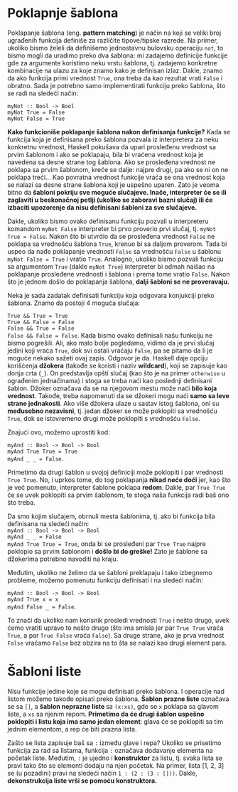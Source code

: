 # Poklapnje šablona

Poklapanje šablona (eng. <b>pattern matching</b>) je način na koji se veliki broj ugrađenih funkcija definiše za različite tipove/tipske razrede.
Na primer, ukoliko bismo želeli da definišemo jednostavnu bulovsku operaciju `not`, to bismo mogli da uradimo preko dva šablona: mi zadajemo definicije funkcije gde za argumente koristimo neku vrstu šablona, tj. zadajemo konkretne kombinacije na ulazu za koje znamo kako je definisan izlaz. Dakle, znamo da ako funkcija primi vrednost `True`, ona treba da kao rezultat vrati `False` i obratno. Sada je potrebno samo implementirati funkciju preko šablona, što se radi na sledeći način:

`myNot :: Bool -> Bool` <br>
`myNot True = False` <br>
`myNot False = True`

<b>Kako funkcioniše poklapanje šablona nakon definisanja funkcije?</b>
Kada se funkcija koja je definisana preko šablona pozvala iz interpretera za neku konkretnu vrednost, Haskell pokušava da upari prosleđenu vrednost sa prvim šablonom i ako se poklapaju, bila bi vraćena vrednost koja je navedena sa desne strane tog šablona. Ako se prosleđena vrednost ne poklapa sa prvim šablonom, kreće se dalje: najpre drugi, pa ako se ni on ne poklapa treći... Kao povratna vrednost funkcije vraća se ona vrednost koja se nalazi sa desne strane šablona koji je uspešno uparen. Zato je veoma bitno da <b>šabloni pokriju sve moguće slučajeve. Inače, interpreter će se ili zaglaviti u beskonačnoj petlji (ukoliko se zaboravi bazni slučaj) ili će izbaciti upozorenje da nisu definisani šabloni za sve slučajeve.</b>

Dakle, ukoliko bismo ovako definisanu funkciju pozvali u interpreteru komandom `myNot False` interpreter bi prvo proverio prvi slučaj, tj.  `myNot True = False`. Nakon što bi utvrdio da se prosleđena vrednost `False` ne poklapa sa vrednošću šablona `True`, krenuo bi sa daljom proverom. Tada bi uspeo da nađe poklapanje vrednosti `False` sa vrednošću `False` u šablonu `myNot False = True` i vratio `True`. Analogno, ukoliko bismo pozvali funkciju sa argumentom `True` (dakle `myNot True`) interpreter bi odmah naišao na poklapanje prosleđene vrednosti i šablona i prema tome vratio `False`. Nakon što je jednom došlo do poklapanja šablona, <b>dalji šabloni se ne proveravaju.</b>

Neka je sada zadatak definisati funkciju koja odgovara konjukciji preko šablona. Znamo da postoji 4 moguća slučaja:

`True && True = True` <br>
`True && False = False` <br>
`False && True = False` <br>
`False && False = False`.  Kada bismo ovako definisali našu funkciju ne bismo pogrešili. Ali, ako malo bolje pogledamo, vidimo da je prvi slučaj jedini koji vraća `True`, dok svi ostali vraćaju `False`, pa se pitamo da li je moguće nekako sažeti ovaj zapis. Odgovor je da. Haskell daje opciju korišćenja <b>džokera</b> (takođe se koristi i naziv <b>wildcard</b>), koji se zapisuje kao donja crta (`_`).  On predstavlja opšti slučaj (kao što je na primer `otherwise` u ograđenim jednačinama) i stoga se treba naći kao poslednji definisani šablon. Džoker označava da se na njegovom mestu može naći <b>bilo koja vrednost</b>. Takođe, treba napomenuti da se džokeri mogu naći <b>samo sa leve strane jednakosti</b>. Ako više džokera ulaze u sastav istog šablona, oni su <b>međusobno nezavisni</b>, tj. jedan džoker se može poklopiti sa vrednošću `True`, dok se istovremeno drugi može poklopiti s vrednošću `False`.

Znajući ovo, možemo uprostiti kod:

`myAnd :: Bool -> Bool -> Bool`<br>
`myAnd True True = True`<br>
`myAnd _ _ = False`.  

Primetimo da drugi šablon u svojoj definiciji može poklopiti i par vrednosti `True True`. No, i uprkos tome, do tog poklapanja <b>nikad neće doći</b> jer, kao što je već pomenuto, interpreter šablone poklapa <b>redom</b>. Dakle, par `True True` će se uvek poklopiti sa prvim šablonom, te stoga naša funkcija radi baš ono što treba.

Da smo kojim slučajem, obrnuli mesta šablonima, tj. ako bi funkcija bila definisana na sledeći način:  <br>
  `myAnd :: Bool -> Bool -> Bool` <br>
  `myAnd _ _ = False` <br>
 `myAnd True True = True`, onda bi se prosleđeni par `True True` najpre poklopio sa prvim šablonom i <b>došlo bi do greške!</b> Zato je šablone sa džokerima potrebno navoditi na kraju.

Međutim, ukoliko ne želimo da se šabloni preklapaju i tako izbegnemo probleme, možemo pomenutu funkciju definisati i na sledeći način:

`myAnd :: Bool -> Bool -> Bool` <br>
`myAnd True x = x` <br>
`myAnd False _ = False`. 

To znači da ukoliko nam korisnik prosledi vrednosti `True` i nešto drugo, uvek ćemo vratiti upravo to nešto drugo (što ima smisla jer par `True True` vraća `True`, a par `True False` vraća `False`). Sa druge strane, ako je prva vrednost `False` vraćamo `False` bez obzira na to šta se nalazi kao drugi element para. 

# Šabloni liste

Nisu funkcije jedine koje se mogu definisati preko šablona. I operacije nad listom možemo takođe opisati preko šablona. <b>Šablon prazne liste</b> označava se sa `[]`, a <b>šablon neprazne liste </b> sa `(x:xs)`, gde se
`x` poklapa sa glavom liste, a `xs` sa njenim repom. <b> Primetimo da će drugi šablon uspešno poklopiti i listu koja ima samo jedan element</b>: glava će se poklopiti sa tim jednim elementom, a rep će biti prazna lista.

Zašto se lista zapisuje baš sa `:` između glave i repa?
Ukoliko se prisetimo funkcija za rad sa listama, funkcija `:` označava dodavanje elementa na početak liste. Međutim, `:` je ujedno i <b>konstruktor</b> za listu, tj. svaka lista se pravi tako što se elementi dodaju na njen početak. Na primer, lista [1, 2, 3] se (u pozadini) pravi na sledeći način `1 : (2 : (3 : []))`. Dakle, <b>dekonstrukcija liste vrši se pomoću konstruktora.</b> 